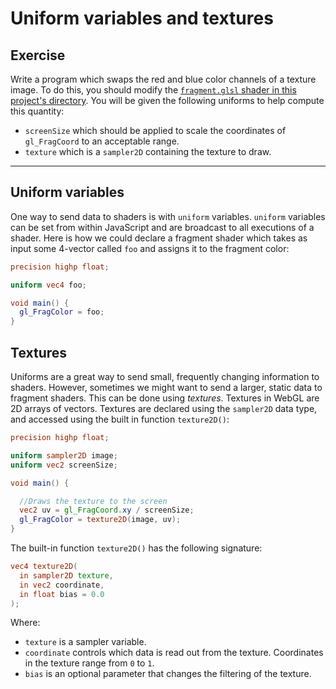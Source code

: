 # Uniform variables and textures

## Exercise

Write a program which swaps the red and blue color channels of a texture image. To do this, you should modify the <a href="/open/frag-3" target="_blank">`fragment.glsl` shader in this project's directory</a>. You will be given the following uniforms to help compute this quantity:

* `screenSize` which should be applied to scale the coordinates of `gl_FragCoord` to an acceptable range.
* `texture` which is a `sampler2D` containing the texture to draw.

***

## Uniform variables

One way to send data to shaders is with `uniform` variables.  `uniform` variables can be set from within JavaScript and are broadcast to all executions of a shader. Here is how we could declare a fragment shader which takes as input some 4-vector called `foo` and assigns it to the fragment color:

```glsl
precision highp float;

uniform vec4 foo;

void main() {
  gl_FragColor = foo;
}
```

## Textures

Uniforms are a great way to send small, frequently changing information to shaders.  However, sometimes we might want to send a larger, static data to fragment shaders.  This can be done using *textures*.  Textures in WebGL are 2D arrays of vectors.  Textures are declared using the `sampler2D` data type, and accessed using the built in function `texture2D()`:

```glsl
precision highp float;

uniform sampler2D image;
uniform vec2 screenSize;

void main() {

  //Draws the texture to the screen
  vec2 uv = gl_FragCoord.xy / screenSize;
  gl_FragColor = texture2D(image, uv);
}
```

The built-in function `texture2D()` has the following signature:

```glsl
vec4 texture2D(
  in sampler2D texture,
  in vec2 coordinate,
  in float bias = 0.0
);
```

Where:

* `texture` is a sampler variable.
* `coordinate` controls which data is read out from the texture.  Coordinates in the texture range from `0` to `1`.
* `bias` is an optional parameter that changes the filtering of the texture.
